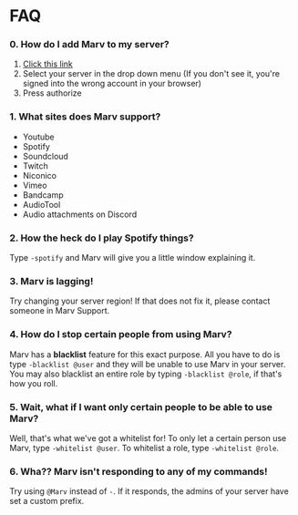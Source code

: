 # FAQ

### 0. How do I add Marv to my server?
1. [Click this link](https://discordapp.com/oauth2/authorize?scope=bot&client_id=234395307759108106&permissions=3263552)
2. Select your server in the drop down menu (If you don't see it, you're signed into the wrong account in your browser)
3. Press authorize

### 1. What sites does Marv support?
- Youtube
- Spotify
- Soundcloud
- Twitch
- Niconico
- Vimeo
- Bandcamp
- AudioTool
- Audio attachments on Discord

### 2. How the heck do I play Spotify things?
Type `-spotify` and Marv will give you a little window explaining it.

### 3. Marv is lagging!
Try changing your server region! If that does not fix it, please contact someone in Marv Support.

### 4. How do I stop certain people from using Marv?
Marv has a **blacklist** feature for this exact purpose. All you have to do is type `-blacklist @user` and they will be unable to use Marv in your server. You may also blacklist an entire role by typing `-blacklist @role`, if that's how you roll.

### 5. Wait, what if I want only certain people to be able to use Marv?
Well, that's what we've got a whitelist for! To only let a certain person use Marv, type `-whitelist @user`. To whitelist a role, type `-whitelist @role`.

### 6. Wha?? Marv isn't responding to any of my commands! 
Try using `@Marv` instead of `-`. If it responds, the admins of your server have set a custom prefix.
